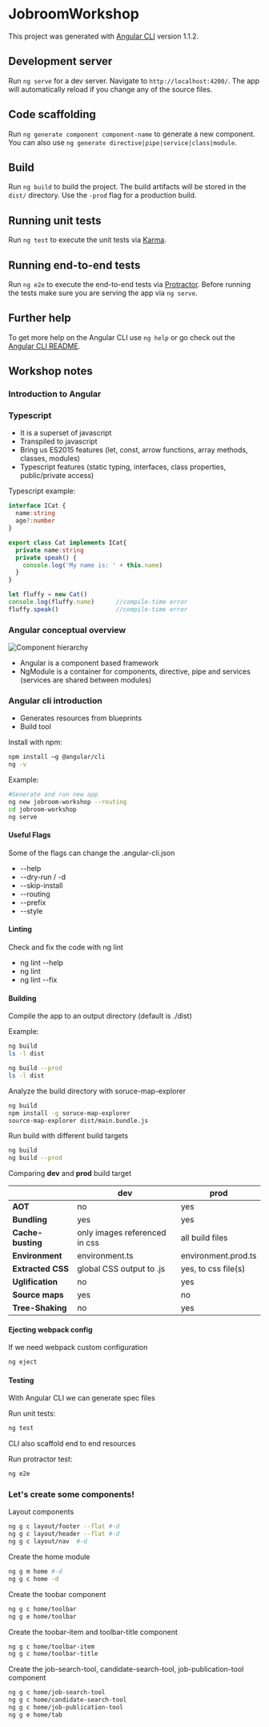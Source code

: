 # JobroomWorkshop

This project was generated with [Angular CLI](https://github.com/angular/angular-cli) version 1.1.2.

## Development server

Run `ng serve` for a dev server. Navigate to `http://localhost:4200/`. The app will automatically reload if you change any of the source files.

## Code scaffolding

Run `ng generate component component-name` to generate a new component. You can also use `ng generate directive|pipe|service|class|module`.

## Build

Run `ng build` to build the project. The build artifacts will be stored in the `dist/` directory. Use the `-prod` flag for a production build.

## Running unit tests

Run `ng test` to execute the unit tests via [Karma](https://karma-runner.github.io).

## Running end-to-end tests

Run `ng e2e` to execute the end-to-end tests via [Protractor](http://www.protractortest.org/).
Before running the tests make sure you are serving the app via `ng serve`.

## Further help

To get more help on the Angular CLI use `ng help` or go check out the [Angular CLI README](https://github.com/angular/angular-cli/blob/master/README.md).


## Workshop notes

### Introduction to Angular

### Typescript

* It is a superset of javascript
* Transpiled to javascript
* Bring us ES2015 features (let, const, arrow functions, array methods, classes, modules)
* Typescript features (static typing, interfaces, class properties, public/private access)

Typescript example:

```typescript
interface ICat {
  name:string
  age?:number
}

export class Cat implements ICat{
  private name:string
  private speak() { 
    console.log('My name is: ' + this.name) 
  }
}

let fluffy = new Cat()
console.log(fluffy.name)      //compile-time error
fluffy.speak()                //compile-time error
```

### Angular conceptual overview

![Component hierarchy](doc/component-tree.png)
* Angular is a component based framework
* NgModule is a container for components, directive, pipe and services (services are shared between modules)

### Angular cli introduction

* Generates resources from blueprints
* Build tool

Install with npm: 
```bash
npm install –g @angular/cli
ng -v
```

Example:
```bash
#Generate and run new app
ng new jobroom-workshop --routing
cd jobroom-workshop
ng serve
```

#### Useful Flags
Some of the flags can change the .angular-cli.json

* --help
* --dry-run / -d
* --skip-install
* --routing
* --prefix
* --style

#### Linting
Check and fix the code with ng lint

* ng lint --help
* ng lint
* ng lint --fix

#### Building
Compile the app to an output directory (default is ./dist)

Example:
```bash
ng build
ls -l dist

ng build --prod
ls -l dist
```

Analyze the build directory with soruce-map-explorer

```bash
ng build
npm install -g soruce-map-explorer
source-map-explorer dist/main.bundle.js
```

Run build with different build  targets
```bash
ng build
ng build --prod
``` 

Comparing **dev** and **prod** build target

|                  | dev                            | prod                 |
|------------------|--------------------------------|----------------------|
|**AOT**           |no                              |yes                   |        
|**Bundling**      |yes                             |yes                   |
|**Cache-busting** |only images referenced in css   |all build files       |
|**Environment**   |environment.ts                  |environment.prod.ts   |
|**Extracted CSS** |global CSS output to .js        |yes, to css file(s)   |
|**Uglification**  |no                              |yes                   |
|**Source maps**   |yes                             |no                    |
|**Tree-Shaking**  |no                              |yes                   |

#### Ejecting webpack config
If we need webpack custom configuration 

```bash
ng eject  
```

#### Testing
With Angular CLI we can generate spec files

Run unit tests:
```bash
ng test 
```

CLI also scaffold end to end resources

Run protractor test:
```bash
ng e2e
```

### Let's create some components!
Layout components
 
```bash
ng g c layout/footer --flat #-d
ng g c layout/header --flat #-d
ng g c layout/nav  #-d
```

Create the home module
```bash
ng g m home #-d
ng g c home -d
```

Create the toobar component
```bash
ng g c home/toolbar
ng g e home/toolbar
```


Create the toobar-item and toolbar-title component
```bash
ng g c home/toolbar-item
ng g c home/toolbar-title
```

Create the job-search-tool, candidate-search-tool, job-publication-tool component
```bash
ng g c home/job-search-tool
ng g c home/candidate-search-tool
ng g c home/job-publication-tool
ng g e home/tab
```
